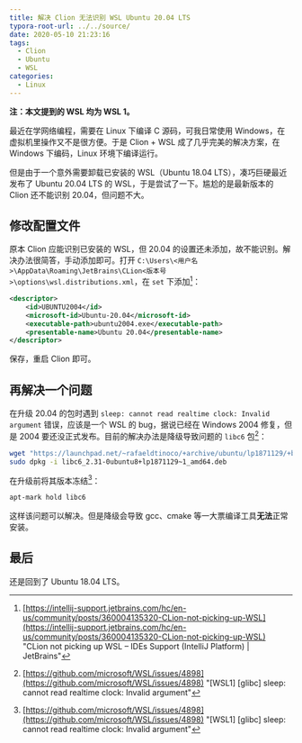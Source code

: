 ```yaml
---
title: 解决 Clion 无法识别 WSL Ubuntu 20.04 LTS
typora-root-url: ../../source/
date: 2020-05-10 21:23:16
tags:
  - Clion
  - Ubuntu
  - WSL
categories:
  - Linux
---
```


**注：本文提到的 WSL 均为 WSL 1。**

最近在学网络编程，需要在 Linux 下编译 C 源码，可我日常使用 Windows，在虚拟机里操作又不是很方便。于是 Clion + WSL 成了几乎完美的解决方案，在 Windows 下编码，Linux 环境下编译运行。

但是由于一个意外需要卸载已安装的 WSL（Ubuntu 18.04 LTS），凑巧巨硬最近发布了 Ubuntu 20.04 LTS 的 WSL，于是尝试了一下。尴尬的是最新版本的 Clion 还不能识别 20.04，但问题不大。

<!--more-->

## 修改配置文件

原本 Clion 应能识别已安装的 WSL，但 20.04 的设置还未添加，故不能识别。解决办法很简答，手动添加即可。打开 `C:\Users\<用户名>\AppData\Roaming\JetBrains\CLion<版本号>\options\wsl.distributions.xml`，在 `set` 下添加[^1]：

```xml
<descriptor>
    <id>UBUNTU2004</id>
    <microsoft-id>Ubuntu-20.04</microsoft-id>
    <executable-path>ubuntu2004.exe</executable-path>
    <presentable-name>Ubuntu 20.04</presentable-name>
</descriptor>
```

保存，重启 Clion 即可。

## 再解决一个问题

在升级 20.04 的包时遇到 `sleep: cannot read realtime clock: Invalid argument` 错误，应该是一个 WSL 的 bug，据说已经在 Windows 2004 修复，但是 2004 要还没正式发布。目前的解决办法是降级导致问题的 `libc6` 包[^2]：

```bash
wget "https://launchpad.net/~rafaeldtinoco/+archive/ubuntu/lp1871129/+build/19152555/+files/libc6_2.31-0ubuntu8+lp1871129~1_amd64.deb"
sudo dpkg -i libc6_2.31-0ubuntu8+lp1871129~1_amd64.deb
```

在升级前将其版本冻结[^2]：

```bash
apt-mark hold libc6
```

这样该问题可以解决。但是降级会导致 gcc、cmake 等一大票编译工具**无法**正常安装。

## 最后

还是回到了 Ubuntu 18.04 LTS。

[^1]: [https://intellij-support.jetbrains.com/hc/en-us/community/posts/360004135320-CLion-not-picking-up-WSL](https://intellij-support.jetbrains.com/hc/en-us/community/posts/360004135320-CLion-not-picking-up-WSL) "CLion not picking up WSL – IDEs Support (IntelliJ Platform) | JetBrains"
[^2]: [https://github.com/microsoft/WSL/issues/4898](https://github.com/microsoft/WSL/issues/4898) "[WSL1] [glibc] sleep: cannot read realtime clock: Invalid argument"